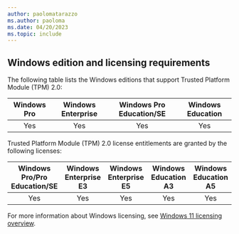 ```yaml
---
author: paolomatarazzo
ms.author: paoloma
ms.date: 04/20/2023
ms.topic: include
---
```


## Windows edition and licensing requirements

The following table lists the Windows editions that support Trusted Platform Module (TPM) 2.0:

|Windows Pro|Windows Enterprise|Windows Pro Education/SE|Windows Education|
|:---:|:---:|:---:|:---:|
|Yes|Yes|Yes|Yes|

Trusted Platform Module (TPM) 2.0 license entitlements are granted by the following licenses:

|Windows Pro/Pro Education/SE|Windows Enterprise E3|Windows Enterprise E5|Windows Education A3|Windows Education A5|
|:---:|:---:|:---:|:---:|:---:|
|Yes|Yes|Yes|Yes|Yes|

For more information about Windows licensing, see [Windows 11 licensing overview](https://learn.microsoft.com).
